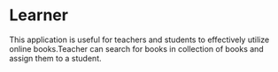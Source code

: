 # Learner
This application is useful for teachers and students to effectively utilize online books.Teacher can search for books in collection of books and assign them to a student.
